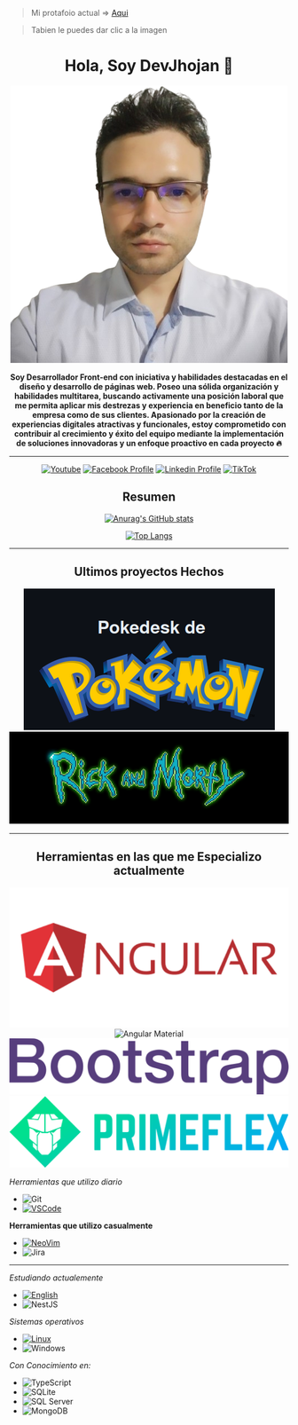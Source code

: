 
> Mi protafoio actual => [Aqui](https://devjhojan.github.io/MyProfile/)

> Tabien le puedes dar clic a la imagen

<div align="center">

# Hola, Soy DevJhojan :wave:
[![Portafolio Actual|10%](./Image/MyProfile.png)](https://devjhojan.github.io/MyProfile/)


**Soy Desarrollador Front-end con iniciativa y habilidades destacadas en el
diseño y desarrollo de páginas web. Poseo una sólida organización y
habilidades multitarea, buscando activamente una posición laboral
que me permita aplicar mis destrezas y experiencia en beneficio tanto
de la empresa como de sus clientes. Apasionado por la creación de
experiencias digitales atractivas y funcionales, estoy comprometido
con contribuir al crecimiento y éxito del equipo mediante la
implementación de soluciones innovadoras y un enfoque proactivo en
cada proyecto :fire:**

---

<!-- ![GitHub Followers](https://img.shields.io/github/followers/DevJhojan?style=social)
![GitHub stars](https://img.shields.io/github/stars/DevJhojan?style=social) -->
[![Youtube](https://img.shields.io/youtube/channel/subscribers/UCxIGNpsrjzWgY1Eyai1by3A?style=social)](https://www.youtube.com/channel/UCxIGNpsrjzWgY1Eyai1by3A)
[![Facebook Profile](https://img.shields.io/badge/Facebook-8-100089324563350?style=social&logo=facebook)](https://www.facebook.com/profile.php?id=100089324563350)
[![Linkedin Profile](https://img.shields.io/badge/LINKEDIN-40-grey?style=social&logo=linkedin)](https://www.linkedin.com/in/jhojan-d-toro/)
[![TikTok](https://img.shields.io/badge/TikTok-000000?style=social&logo=tiktok)](https://www.tiktok.com/@devtorito)

## Resumen

<div align="center">

  [![Anurag's GitHub stats](https://github-readme-stats.vercel.app/api?username=DevJhojan&theme=radical)](https://github.com/jdtp125753/github-readme-stats)
  
  [![Top Langs](https://github-readme-stats.vercel.app/api/top-langs?username=DevJhojan&layout=compact&theme=radical)](https://github.com/jdtp125753/github-readme-stats)
  
</div>

---

## Ultimos proyectos Hechos

[![Pokedesk](./Image/PokeDesk/Title.png)](https://pokedesk-lilac.vercel.app/)
[![RickAndMorty](./Image/titleRickAndMorty.gif)](https://rick-and-morty-three-omega.vercel.app/)

---

## Herramientas en las que me Especializo actualmente 
[![Angular](/Image/AngularLogo.png)](https://github.com/DevJhojan/ProjectsAngular)
![Angular Material](https://img.shields.io/badge/Angular_Material-%232C8EBB.svg?style=for-the-badge&logo=angular&logoColor=white)
![Bootstrap](/Image/bootstrap-5.svg)
![PrimeFlex](/Image/PrimeFlexLogo.svg)

<div align="left">

*Herramientas que utilizo diario*
- ![Git](https://img.shields.io/badge/git-%23F05033.svg?style=for-the-badge&logo=git&logoColor=white)
- [![VSCode](https://img.shields.io/badge/VSCode-%23007ACC.svg?style=for-the-badge&logo=visual-studio-code&logoColor=white)](URL_DE_TU_PROYECTO_VSCODE)
  

**Herramientas que utilizo casualmente**
- [![NeoVim](https://img.shields.io/badge/NeoVim-%2357A143.svg?style=for-the-badge&logo=neovim&logoColor=white)](URL_DE_TU_PROYECTO_NEOVIM)
- ![Jira](https://img.shields.io/badge/jira-%230A0FFF.svg?style=for-the-badge&logo=jira&logoColor=white)

---

*Estudiando actualemente*

- [![English](https://img.shields.io/badge/English-%230A0A0A.svg?style=for-the-badge&logo=english&logoColor=white)](URL_DE_TU_PROYECTO_ENGLISH)
- ![NestJS](https://img.shields.io/badge/NestJS-%23E0234E.svg?style=for-the-badge&logo=nestjs&logoColor=white)



*Sistemas operativos*
- [![Linux](https://img.shields.io/badge/Linux-FCC624?style=for-the-badge&logo=linux&logoColor=black)](URL_DE_TU_PROYECTO_Linux)
- ![Windows](https://img.shields.io/badge/Windows-0078D6?style=for-the-badge&logo=windows&logoColor=white)

*Con Conocimiento en:*
- ![TypeScript](https://img.shields.io/badge/typescript-%23007ACC.svg?style=for-the-badge&logo=typescript&logoColor=white)
- ![SQLite](https://img.shields.io/badge/SQLite-003B57?style=for-the-badge&logo=sqlite&logoColor=white)
- ![SQL Server](https://img.shields.io/badge/SQL%20Server-CC2927?style=for-the-badge&logo=microsoft-sql-server&logoColor=white)
- ![MongoDB](https://img.shields.io/badge/MongoDB-47A248?style=for-the-badge&logo=mongodb&logoColor=white)
  
  
</div>
